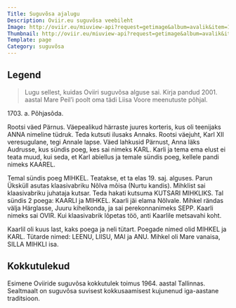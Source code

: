 ```yaml
---
Title: Suguvõsa ajalugu
Description: Oviir.eu suguvõsa veebileht
Image: http://oviir.eu/miuview-api?request=getimage&album=avalik&item=1900-nurtus-noormaa-ues-1900.-suvel.jpg&size=1200&mode=longest
Thumbnail: http://oviir.eu/miuview-api?request=getimage&album=avalik&item=1900-nurtus-noormaa-ues-1900.-suvel.jpg&size=600&mode=square
Template: page
Category: suguvõsa
---
```


## Legend

<blockquote>
Lugu sellest, kuidas Oviiri suguvõsa alguse sai.
Kirja pandud 2001. aastal Mare Peil’i poolt oma tädi Liisa Voore meenutuste põhjal.
</blockquote>

1703\. a. Põhjasõda.

Rootsi väed Pärnus. Väepealikud härraste juures korteris, kus oli teenijaks ANNA nimeline tüdruk. Teda kutsuti ilusaks Annaks.
Rootsi väejuht, Karl XII veresugulane, tegi Annale lapse.
Väed lahkusid Pärnust, Anna läks Audrusse, kus sündis poeg, kes sai nimeks KARL.
Karli ja tema ema elust ei teata muud, kui seda, et Karl abiellus ja temale sündis poeg, kellele pandi nimeks KAAREL.

Temal sündis poeg MIHKEL. Teatakse, et ta elas 19. saj. alguses.
Parun Üksküll asutas klaasivabriku Nõlva mõisa (Nurtu kandis).
Mihklist sai klaasivabriku juhataja kutsar. Teda hakati kutsuma KUTSARI MIHKLIKS.
Tal sündis 2 poega: KAARLI ja MIHKEL. Kaarli jäi elama Nõlvale.
Mihkel rändas välja Härglasse, Juuru kihelkonda, ja sai perekonnanimeks SEPP.
Kaarli nimeks sai OVIR. Kui klaasivabrik lõpetas töö, anti Kaarlile metsavahi koht.

Kaarlil oli kuus last, kaks poega ja neli tütart. Poegade nimed olid MIHKEL ja KARL.
Tütarde nimed: LEENU, LIISU, MAI ja ANU. Mihkel oli Mare vanaisa, SILLA MIHKLI isa.

## Kokkutulekud

Esimene Oviiride suguvõsa kokkutulek toimus 1964. aastal Tallinnas.
Sealtmaalt on suguvõsa suvisest kokkusaamisest kujunenud iga-aastane traditsioon.
